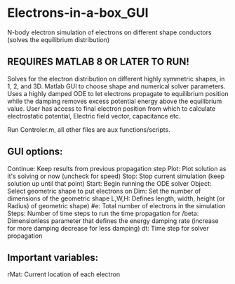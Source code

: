 # Electrons-in-a-box_GUI
 N-body electron simulation of electrons on different shape conductors (solves the equilibrium distribution) 

## REQUIRES MATLAB 8 OR LATER TO RUN!

Solves for the electron distribution on different highly symmetric shapes, in 1, 2, and 3D. Matlab GUI to choose shape and numerical solver parameters. Uses a highly damped ODE to let electrons propagate to equilibrium position while the damping removes excess potential energy above the equilibrium value. User has access to final electron position from which to calculate electrostatic potential, Electric field vector, capacitance etc. 

Run Controler.m, all other files are aux functions/scripts. 
## GUI options:
Continue:   Keep results from previous propagation step
Plot:       Plot solution as it's solving or now (uncheck for speed)
Stop:       Stop current simulation (keep solution up until that point)
Start:      Begin running the ODE solver
Object:     Select geometric shape to put electrons on
Dim:        Set the number of dimensions of the geometric shape
L,W,H:      Defines length, width, height (or Radius) of geometric shape)
#e:         Total number of electrons in the simulation
Steps:      Number of time steps to run the time propagation for
/beta:      Dimensionless parameter that defines the energy damping rate (increase for more damping decrease for less damping)
dt:         Time step for solver propagation

## Important variables: 
rMat:       Current location of each electron
